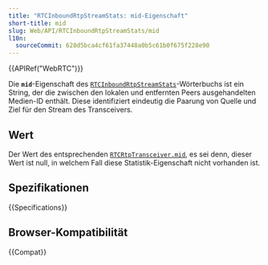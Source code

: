```yaml
---
title: "RTCInboundRtpStreamStats: mid-Eigenschaft"
short-title: mid
slug: Web/API/RTCInboundRtpStreamStats/mid
l10n:
  sourceCommit: 628d5bca4cf61fa37448a0b5c61b0f675f228e90
---
```


{{APIRef("WebRTC")}}

Die **`mid`**-Eigenschaft des [`RTCInboundRtpStreamStats`](/de/docs/Web/API/RTCInboundRtpStreamStats)-Wörterbuchs ist ein String, der die zwischen den lokalen und entfernten Peers ausgehandelten Medien-ID enthält.
Diese identifiziert eindeutig die Paarung von Quelle und Ziel für den Stream des Transceivers.

## Wert

Der Wert des entsprechenden [`RTCRtpTransceiver.mid`](/de/docs/Web/API/RTCRtpTransceiver/mid), es sei denn, dieser Wert ist null, in welchem Fall diese Statistik-Eigenschaft nicht vorhanden ist.

## Spezifikationen

{{Specifications}}

## Browser-Kompatibilität

{{Compat}}
